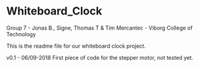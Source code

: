 # Whiteboard_Clock

Group 7 - Jonas B., Signe, Thomas T & Tim
Mercantec - Viborg College of Technology

This is the readme file for our whiteboard clock project.

v0.1 - 06/09-2018
First piece of code for the stepper motor, not tested yet.
